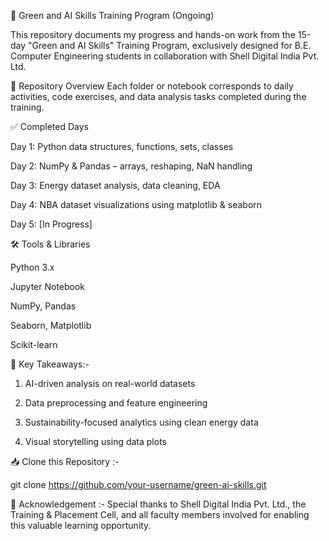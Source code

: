 🌱 Green and AI Skills Training Program (Ongoing)

This repository documents my progress and hands-on work from the 15-day "Green and AI Skills" Training Program, exclusively designed for B.E. Computer Engineering students in collaboration with Shell Digital India Pvt. Ltd.

📘 Repository Overview
Each folder or notebook corresponds to daily activities, code exercises, and data analysis tasks completed during the training.

✅ Completed Days

Day 1: Python data structures, functions, sets, classes

Day 2: NumPy & Pandas – arrays, reshaping, NaN handling

Day 3: Energy dataset analysis, data cleaning, EDA

Day 4: NBA dataset visualizations using matplotlib & seaborn

Day 5: [In Progress]


🛠️ Tools & Libraries

Python 3.x

Jupyter Notebook

NumPy, Pandas

Seaborn, Matplotlib

Scikit-learn

🎯 Key Takeaways:-
1) AI-driven analysis on real-world datasets

2) Data preprocessing and feature engineering

3) Sustainability-focused analytics using clean energy data

4) Visual storytelling using data plots

📥 Clone this Repository :-

git clone https://github.com/your-username/green-ai-skills.git


🙏 Acknowledgement :-
Special thanks to Shell Digital India Pvt. Ltd., the Training & Placement Cell, and all faculty members involved for enabling this valuable learning opportunity.
